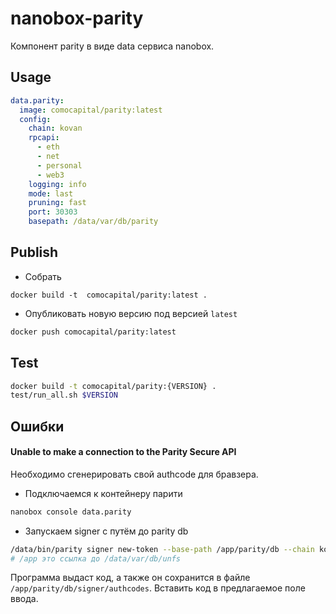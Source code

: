 # nanobox-parity

Компонент parity в виде data сервиса nanobox.

## Usage

```yml
data.parity:
  image: comocapital/parity:latest
  config:
    chain: kovan
    rpcapi:
      - eth
      - net
      - personal
      - web3
    logging: info
    mode: last
    pruning: fast
    port: 30303
    basepath: /data/var/db/parity
```

## Publish

* Собрать 
```
docker build -t  comocapital/parity:latest .
```

* Опубликовать новую версию под версией `latest`
```sh
docker push comocapital/parity:latest
```

## Test

```sh
docker build -t comocapital/parity:{VERSION} .
test/run_all.sh $VERSION
```

## Ошибки

#### Unable to make a connection to the Parity Secure API

Необходимо сгенерировать свой authcode для бравзера.

* Подключаемся к контейнеру парити

```sh
nanobox console data.parity
```

* Запускаем signer с путём до parity db

```sh
/data/bin/parity signer new-token --base-path /app/parity/db --chain kovan
# /app это ссылка до /data/var/db/unfs
```

Программа выдаст код, а также он сохранится в файле `/app/parity/db/signer/authcodes`. Вставить код в предлагаемое поле ввода.
